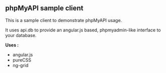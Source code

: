 phpMyAPI sample client
----------------------

This is a sample client to demonstrate phpMyAPI usage. 

It uses api.db to provide an angular.js based, phpmyadmin-like interface to your database.

**Uses :**

* angular.js
* pureCSS
* ng-grid
